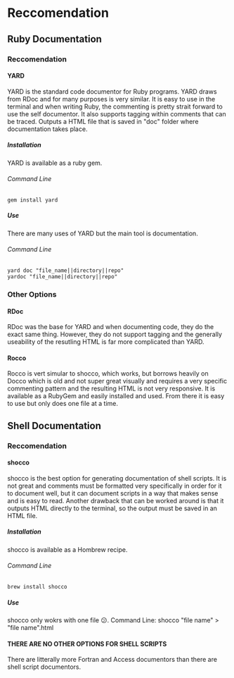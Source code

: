 # Reccomendation
## Ruby Documentation
### Reccomendation
#### YARD
YARD is the standard code documentor for Ruby programs. YARD draws from RDoc and for many purposes is very similar. It is easy to use in the terminal and when writing Ruby, the commenting is pretty strait forward to use the self documentor. It also supports tagging within comments that can be traced. Outputs a HTML file that is saved in "doc" folder where documentation takes place. 
##### Installation
YARD is available as a ruby gem.
###### Command Line
	gem install yard
##### Use
There are many uses of YARD but the main tool is documentation.
###### Command Line
	yard doc "file_name||directory||repo"
	yardoc "file_name||directory||repo"
### Other Options
#### RDoc
RDoc was the base for YARD and when documenting code, they do the exact same thing. However, they do not support tagging and the generally useability of the resutling HTML is far more complicated than YARD.  
#### Rocco
Rocco is vert simular to shocco, which works, but borrows heavily on Docco which is old and not super great visually and requires a very specific commenting pattern and the resulting HTML is not very responsive. It is available as a RubyGem and easily installed and used. From there it is easy to use but only does one file at a time.
## Shell Documentation
### Reccomendation
#### shocco
shocco is the best option for generating documentation of shell scripts. It is not great and comments must be formatted very specifically in order for it to document well, but it can document scripts in a way that makes sense and is easy to read. Another drawback that can be worked around is that it outputs HTML directly to the terminal, so the output must be saved in an HTML file.
##### Installation
shocco is available as a Hombrew recipe.
###### Command Line
	brew install shocco
##### Use
shocco only wokrs with one file :confused:.
Command Line:
	shocco "file name" > "file name".html
#### THERE ARE NO OTHER OPTIONS FOR SHELL SCRIPTS
There are litterally more Fortran and Access documentors than there are shell script documentors.
